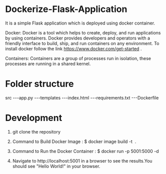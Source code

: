# Dockerize-Flask-Application

It is a simple Flask application which is deployed using docker container.

Docker: Docker is a tool which helps to create, deploy, and run applications by using containers. Docker provides developers and operators with a friendly interface to build, ship, and run containers on any environment. To install docker follow the link https://www.docker.com/get-started .

Containers: Containers are a group of processes run in isolation, these processes are running in a shared kernel.

# Folder structure
 src
  ---app.py
  ---templates
      ---index.html
  ---requirements.txt
  ---Dockerfile

# Development
1. git clone the repository

2. Command to Build Docker Image : 
   $ docker image build -t <image name> .

3. Command to Run the Docker Container : 
   $ docker run -p 5001:5000 -d <image name>
  
4. Navigate to http://localhost:5001 in a browser to see the results.You should see "Hello World!" in your browser.
  
 

